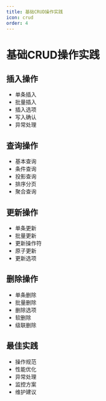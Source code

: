 ```yaml
---
title: 基础CRUD操作实践
icon: crud
order: 4
---
```


# 基础CRUD操作实践

## 插入操作
- 单条插入
- 批量插入
- 插入选项
- 写入确认
- 异常处理

## 查询操作
- 基本查询
- 条件查询
- 投影查询
- 排序分页
- 聚合查询

## 更新操作
- 单条更新
- 批量更新
- 更新操作符
- 原子更新
- 更新选项

## 删除操作
- 单条删除
- 批量删除
- 删除选项
- 软删除
- 级联删除

## 最佳实践
- 操作规范
- 性能优化
- 异常处理
- 监控方案
- 维护建议
